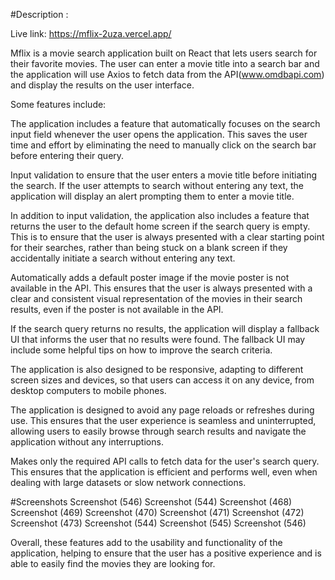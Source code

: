 
#Description :

Live link: https://mflix-2uza.vercel.app/

Mflix is a movie search application built on React that lets users search for their favorite movies. The user can enter a movie title into a search bar and the application will use Axios to fetch data from the API(www.omdbapi.com) and display the results on the user interface.

Some features include:

The application includes a feature that automatically focuses on the search input field whenever the user opens the application. This saves the user time and effort by eliminating the need to manually click on the search bar before entering their query.

Input validation to ensure that the user enters a movie title before initiating the search. If the user attempts to search without entering any text, the application will display an alert prompting them to enter a movie title.

In addition to input validation, the application also includes a feature that returns the user to the default home screen if the search query is empty. This is to ensure that the user is always presented with a clear starting point for their searches, rather than being stuck on a blank screen if they accidentally initiate a search without entering any text.

Automatically adds a default poster image if the movie poster is not available in the API. This ensures that the user is always presented with a clear and consistent visual representation of the movies in their search results, even if the poster is not available in the API.

If the search query returns no results, the application will display a fallback UI that informs the user that no results were found. The fallback UI may include some helpful tips on how to improve the search criteria.

The application is also designed to be responsive, adapting to different screen sizes and devices, so that users can access it on any device, from desktop computers to mobile phones.

The application is designed to avoid any page reloads or refreshes during use. This ensures that the user experience is seamless and uninterrupted, allowing users to easily browse through search results and navigate the application without any interruptions.

Makes only the required API calls to fetch data for the user's search query. This ensures that the application is efficient and performs well, even when dealing with large datasets or slow network connections.

#Screenshots
Screenshot (546) Screenshot (544) Screenshot (468) Screenshot (469) Screenshot (470) Screenshot (471) Screenshot (472) Screenshot (473) Screenshot (544) Screenshot (545) Screenshot (546)

Overall, these features add to the usability and functionality of the application, helping to ensure that the user has a positive experience and is able to easily find the movies they are looking for.
